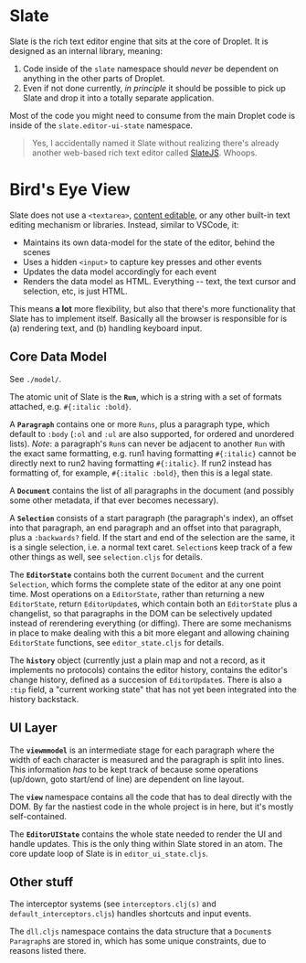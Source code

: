 # Slate

Slate is the rich text editor engine that sits at the core of Droplet. It is designed as an internal library, meaning:

1. Code inside of the `slate` namespace should *never* be dependent on anything in the other parts of Droplet.
2. Even if not done currently, _in principle_ it should be possible to pick up Slate and drop it into a totally separate application.

Most of the code you might need to consume from the main Droplet code is inside of the `slate.editor-ui-state` namespace.

> Yes, I accidentally named it Slate without realizing there's already another web-based rich text editor called [SlateJS](https://github.com/ianstormtaylor/slate). Whoops.

# Bird's Eye View

Slate does not use a `<textarea>`, [content editable](https://developer.mozilla.org/en-US/docs/Web/Guide/HTML/Editable_content), or any other built-in text editing mechanism or libraries. Instead, similar to VSCode, it:

- Maintains its own data-model for the state of the editor, behind the scenes
- Uses a hidden `<input>` to capture key presses and other events
- Updates the data model accordingly for each event
- Renders the data model as HTML. Everything -- text, the text cursor and selection, etc, is just HTML.

This means __a lot__ more flexibility, but also that there's more functionality that Slate has to implement itself. Basically all the browser is responsible for is (a) rendering text, and (b) handling keyboard input.

## Core Data Model

See `./model/`.

The atomic unit of Slate is the __`Run`__, which is a string with a set of formats attached, e.g. `#{:italic :bold}`.

A __`Paragraph`__ contains one or more `Runs`, plus a paragraph type, which default to `:body` (`:ol` and `:ul` are also supported, for ordered and unordered lists). _Note_: a paragraph's `Run`s can never be adjacent to another `Run` with the exact same formatting, e.g. run1 having formatting `#{:italic}` cannot be directly next to run2 having formatting `#{:italic}`. If run2 instead has formatting of, for example, `#{:italic :bold}`, then this is a legal state.

A __`Document`__ contains the list of all paragraphs in the document (and possibly some other metadata, if that ever becomes necessary).

A __`Selection`__ consists of a start paragraph (the paragraph's index), an offset into that paragraph, an end paragraph and an offset into that paragraph, plus a `:backwards?` field. If the start and end of the selection are the same, it is a single selection, i.e. a normal text caret. `Selection`s keep track of a few other things as well, see `selection.cljs` for details.

The __`EditorState`__ contains both the current `Document` and the current `Selection`, which forms the complete state of the editor at any one point time. Most operations on a `EditorState`, rather than returning a new `EditorState`, return `EditorUpdate`s, which contain both an `EditorState` plus a changelist, so that paragraphs in the DOM can be selectively updated instead of rerendering everything (or diffing). There are some mechanisms in place to make dealing with this a bit more elegant and allowing chaining `EditorState` functions, see `editor_state.cljs` for details.

The __`history`__ object (currently just a plain map and not a record, as it implements no protocols) contains the editor history, contains the editor's change history, defined as a succesion of `EditorUpdate`s. There is also a `:tip` field, a "current working state" that has not yet been integrated into the history backstack.

## UI Layer

The __`viewmmodel`__ is an intermediate stage for each paragraph where the width of each character is measured and the paragraph is split into lines. This information _has_ to be kept track of because some operations (up/down, goto start/end of line) are dependent on line layout.

The __`view`__ namespace contains all the code that has to deal directly with the DOM. By far the nastiest code in the whole project is in here, but it's mostly self-contained.

The __`EditorUIState`__ contains the whole state needed to render the UI and handle updates. This is the only thing within Slate stored in an atom. The core update loop of Slate is in `editor_ui_state.cljs`.

## Other stuff

The interceptor systems (see `interceptors.clj(s)` and `default_interceptors.cljs`) handles shortcuts and input events.

The `dll.cljs` namespace contains the data structure that a `Document`s `Paragraph`s are stored in, which has some unique constraints, due to reasons listed there.

